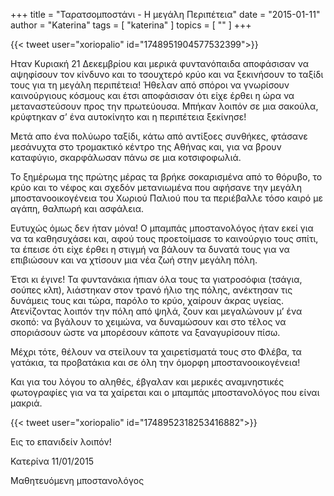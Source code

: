 +++
title = "Ταρατσομποστάνι - Η μεγάλη Περιπέτεια"
date = "2015-01-11"
author = "Katerina"
tags = [ "katerina" ]
topics = [ "" ]
+++




{{< tweet user="xoriopalio" id="1748951904577532399">}}

Ηταν Κυριακή 21 Δεκεμβρίου και μερικά φυντανόπαιδα αποφάσισαν να αψηφίσουν τον κίνδυνο και το τσουχτερό κρύο και να ξεκινήσουν το ταξίδι τους για τη μεγάλη περιπέτεια! Ήθελαν από σπόροι να γνωρίσουν καινούργιους κόσμους και έτσι αποφάσισαν ότι είχε έρθει η ώρα να μεταναστεύσουν προς την πρωτεύουσα. Μπήκαν λοιπόν σε μια σακούλα, κρύφτηκαν σ’ ένα αυτοκίνητο και η περιπέτεια ξεκίνησε!

Μετά απο ένα πολύωρο ταξίδι, κάτω από αντίξοες συνθήκες, φτάσανε μεσάνυχτα στο τρομακτικό κέντρο της Αθήνας και, για να βρουν καταφύγιο, σκαρφάλωσαν πάνω σε μια κοτσιφοφωλιά.

Το ξημέρωμα της πρώτης μέρας τα βρήκε σοκαρισμένα από το θόρυβο, το κρύο και το νέφος και σχεδόν μετανιωμένα που αφήσανε την μεγάλη μποστανοοικογένεια του Χωριού Παλιού που τα περιέβαλλε τόσο καιρό με αγάπη, θαλπωρή και ασφάλεια.

Ευτυχώς όμως δεν ήταν μόνα! Ο μπαμπάς μποστανολόγος  ήταν εκεί για να τα καθησυχάσει και, αφού τους  προετοίμασε το καινούργιο τους σπίτι, τα έπεισε ότι είχε έρθει η στιγμή να βάλουν τα δυνατά τους για να επιβιώσουν και να χτίσουν μια νέα ζωή στην μεγάλη πόλη.

Έτσι κι έγινε! Τα φυντανάκια  ήπιαν όλα τους τα γιατροσόφια (τσάγια, σούπες κλπ), λιάστηκαν στον τρανό ήλιο της πόλης, ανέκτησαν τις δυνάμεις τους και τώρα, παρόλο το κρύο, χαίρουν άκρας υγείας. Ατενίζοντας λοιπόν την πόλη από ψηλά, ζουν και μεγαλώνουν μ’ ένα σκοπό: να βγάλουν το χειμώνα, να δυναμώσουν και στο τέλος να σποριάσουν  ώστε να μπορέσουν κάποτε να ξαναγυρίσουν πίσω.

Μέχρι τότε, θέλουν να στείλουν τα χαιρετίσματά τους στο Φλέβα, τα γατάκια, τα προβατάκια και σε όλη την όμορφη μποστανοοικογένεια!

Και για του λόγου το αληθές, έβγαλαν και μερικές αναμνηστικές φωτογραφίες για να τα χαίρεται και ο μπαμπάς μποστανολόγος που είναι μακριά.

{{< tweet user="xoriopalio" id="1748952318253416882">}}

Εις το επανιδείν λοιπόν!

Κατερίνα 11/01/2015

Μαθητευόμενη μποστανολόγος
